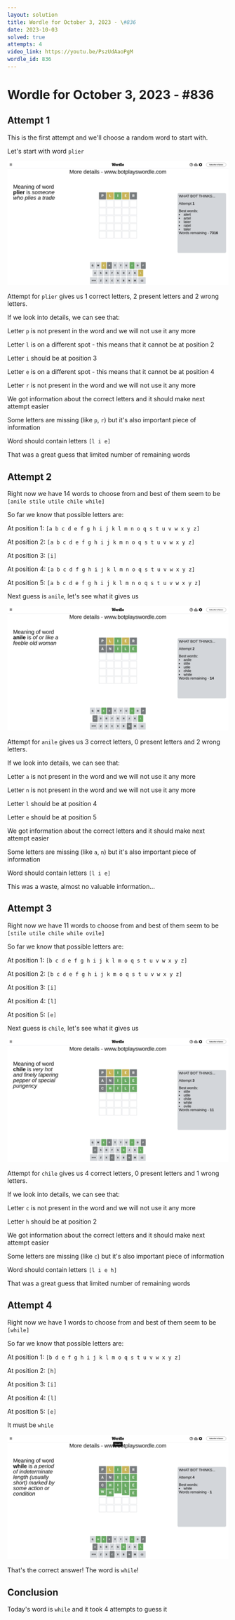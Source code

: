 ```yaml
---
layout: solution
title: Wordle for October 3, 2023 - \#836
date: 2023-10-03
solved: true
attempts: 4
video_link: https://youtu.be/PszUdAaoPgM
wordle_id: 836
---
```


# Wordle for October 3, 2023 - \#836

## Attempt 1

This is the first attempt and we'll choose a random word to start with.

Let's start with word `plier`

![Attempt 1](2023-10-03/attempt-1.png)

Attempt for `plier` gives us 1 correct letters, 2 present letters and 2 wrong letters.

If we look into details, we can see that:

Letter `p` is not present in the word and we will not use it any more

Letter `l` is on a different spot - this means that it cannot be at position 2

Letter `i` should be at position 3

Letter `e` is on a different spot - this means that it cannot be at position 4

Letter `r` is not present in the word and we will not use it any more

We got information about the correct letters and it should make next attempt easier

Some letters are missing (like `p`, `r`) but it's also important piece of information

Word should contain letters `[l i e]`

That was a great guess that limited number of remaining words



## Attempt 2

Right now we have 14 words to choose from and best of them seem to be `[anile stile utile chile while]`

So far we know that possible letters are:

At position 1: `[a b c d e f g h i j k l m n o q s t u v w x y z]`

At position 2: `[a b c d e f g h i j k m n o q s t u v w x y z]`

At position 3: `[i]`

At position 4: `[a b c d f g h i j k l m n o q s t u v w x y z]`

At position 5: `[a b c d e f g h i j k l m n o q s t u v w x y z]`

Next guess is `anile`, let's see what it gives us

![Attempt 2](2023-10-03/attempt-2.png)

Attempt for `anile` gives us 3 correct letters, 0 present letters and 2 wrong letters.

If we look into details, we can see that:

Letter `a` is not present in the word and we will not use it any more

Letter `n` is not present in the word and we will not use it any more

Letter `l` should be at position 4

Letter `e` should be at position 5

We got information about the correct letters and it should make next attempt easier

Some letters are missing (like `a`, `n`) but it's also important piece of information

Word should contain letters `[l i e]`

This was a waste, almost no valuable information...



## Attempt 3

Right now we have 11 words to choose from and best of them seem to be `[stile utile chile while ovile]`

So far we know that possible letters are:

At position 1: `[b c d e f g h i j k l m o q s t u v w x y z]`

At position 2: `[b c d e f g h i j k m o q s t u v w x y z]`

At position 3: `[i]`

At position 4: `[l]`

At position 5: `[e]`

Next guess is `chile`, let's see what it gives us

![Attempt 3](2023-10-03/attempt-3.png)

Attempt for `chile` gives us 4 correct letters, 0 present letters and 1 wrong letters.

If we look into details, we can see that:

Letter `c` is not present in the word and we will not use it any more

Letter `h` should be at position 2

We got information about the correct letters and it should make next attempt easier

Some letters are missing (like `c`) but it's also important piece of information

Word should contain letters `[l i e h]`

That was a great guess that limited number of remaining words



## Attempt 4

Right now we have 1 words to choose from and best of them seem to be `[while]`

So far we know that possible letters are:

At position 1: `[b d e f g h i j k l m o q s t u v w x y z]`

At position 2: `[h]`

At position 3: `[i]`

At position 4: `[l]`

At position 5: `[e]`

It must be `while`

![Attempt 4](2023-10-03/attempt-4.png)

That's the correct answer! The word is `while`!

## Conclusion

Today's word is `while` and it took 4 attempts to guess it

